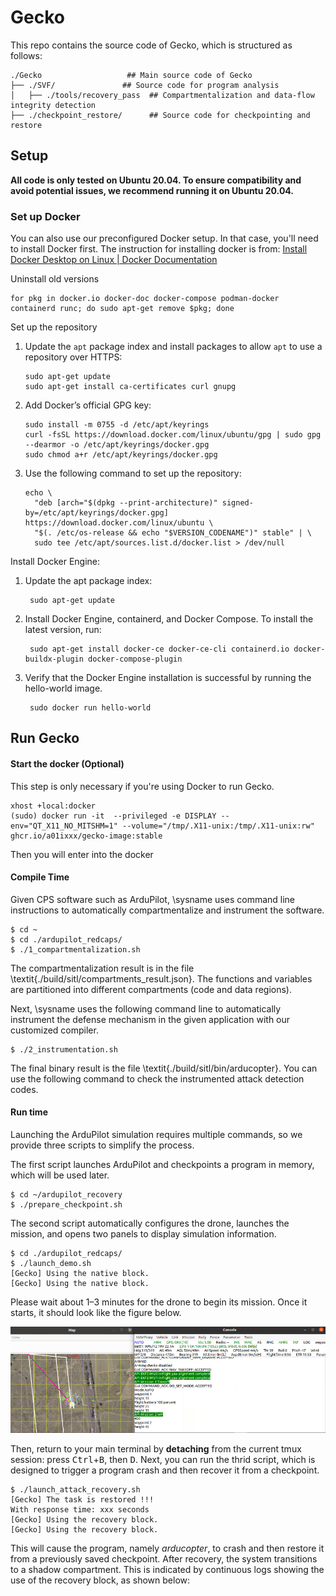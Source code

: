 # Gecko
This repo contains the source code of Gecko, which is structured as follows:


```
./Gecko                   ## Main source code of Gecko  
├── ./SVF/               ## Source code for program analysis  
│   ├── ./tools/recovery_pass  ## Compartmentalization and data-flow integrity detection  
├── ./checkpoint_restore/      ## Source code for checkpointing and restore
```

## Setup 

**All code is only tested on Ubuntu 20.04. To ensure compatibility and avoid potential issues, we recommend running it on Ubuntu 20.04.**


### Set up Docker

You can also use our preconfigured Docker setup. In that case, you'll need to install Docker first. 
The instruction for installing docker is from: [Install Docker Desktop on Linux | Docker Documentation](https://docs.docker.com/desktop/install/linux-install/)

Uninstall old versions

```
for pkg in docker.io docker-doc docker-compose podman-docker containerd runc; do sudo apt-get remove $pkg; done
```
Set up the repository

1. Update the  `apt`  package index and install packages to allow  `apt`  to use a repository over HTTPS:
   
   ```
   sudo apt-get update
   sudo apt-get install ca-certificates curl gnupg
   ```

2. Add Docker’s official GPG key:
   
   ```
   sudo install -m 0755 -d /etc/apt/keyrings
   curl -fsSL https://download.docker.com/linux/ubuntu/gpg | sudo gpg --dearmor -o /etc/apt/keyrings/docker.gpg
   sudo chmod a+r /etc/apt/keyrings/docker.gpg
   ```

3. Use the following command to set up the repository:
   
   ```
   echo \
     "deb [arch="$(dpkg --print-architecture)" signed-by=/etc/apt/keyrings/docker.gpg] https://download.docker.com/linux/ubuntu \
     "$(. /etc/os-release && echo "$VERSION_CODENAME")" stable" | \
     sudo tee /etc/apt/sources.list.d/docker.list > /dev/null
   ```
Install Docker Engine:

1. Update the apt package index:
   
   ```
    sudo apt-get update
   ```
2. Install Docker Engine, containerd, and Docker Compose.
   To install the latest version, run:
   
   ```
    sudo apt-get install docker-ce docker-ce-cli containerd.io docker-buildx-plugin docker-compose-plugin
   ```
3. Verify that the Docker Engine installation is successful by running the hello-world image.
   
   ```
    sudo docker run hello-world
   ```


## Run Gecko

#### Start the docker (Optional)

This step is only necessary if you're using Docker to run Gecko.

```
xhost +local:docker
(sudo) docker run -it  --privileged -e DISPLAY --env="QT_X11_NO_MITSHM=1" --volume="/tmp/.X11-unix:/tmp/.X11-unix:rw" ghcr.io/a01ixxx/gecko-image:stable
```

Then you will enter into the docker


#### Compile Time

Given CPS software such as ArduPilot, \sysname uses command line instructions to automatically compartmentalize and instrument the software.

```bash!
$ cd ~
$ cd ./ardupilot_redcaps/
$ ./1_compartmentalization.sh
```

The compartmentalization result is in the file \textit{./build/sitl/compartments\_result.json}. The functions and variables are partitioned into different compartments (code and data regions).


Next, \sysname uses the following command line to automatically instrument the defense mechanism in the given application with our customized compiler. 


```bash!
$ ./2_instrumentation.sh
```

The final binary result is the file \textit{./build/sitl/bin/arducopter}. You can use the following command to check the instrumented attack detection codes.


#### Run time

Launching the ArduPilot simulation requires multiple commands, so we provide three scripts to simplify the process. 

The first script launches ArduPilot and checkpoints a program in memory, which will be used later.

```bash!
$ cd ~/ardupilot_recovery
$ ./prepare_checkpoint.sh
```



The second script automatically configures the drone, launches the mission, and opens two panels to display simulation information. 

```bash!
$ cd ./ardupilot_redcaps/
$ ./launch_demo.sh
[Gecko] Using the native block.
[Gecko] Using the native block.
```

Please wait about 1–3 minutes for the drone to begin its mission. Once it starts, it should look like the figure below.


![gecko_demo](./others/gecko_demo.png)


Then, return to your main terminal by **detaching** from the current tmux session: press <kbd>Ctrl</kbd>+<kbd>B</kbd>, then <kbd>D</kbd>.
Next, you can run the thrid script, which is designed to trigger a program crash and then recover it from a checkpoint.  


```
$ ./launch_attack_recovery.sh
[Gecko] The task is restored !!! 
With response time: xxx seconds
[Gecko] Using the recovery block.
[Gecko] Using the recovery block.
```


This will cause the program, namely _arducopter_, to crash and then restore it from a previously saved checkpoint. After recovery, the system transitions to a shadow compartment. This is indicated by continuous logs showing the use of the recovery block, as shown below:
